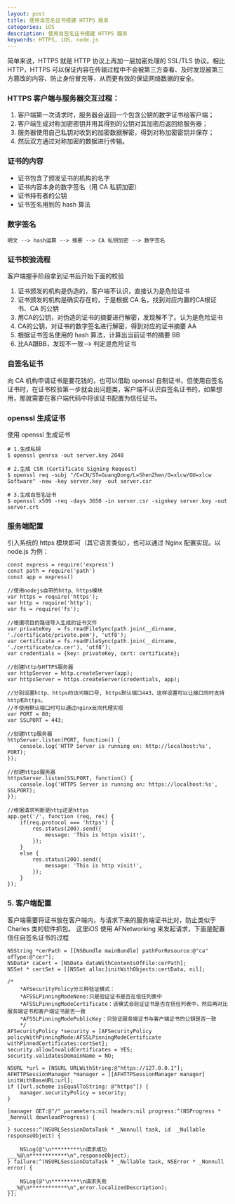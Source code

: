 ```yaml
---
layout: post
title: 使用自签名证书搭建 HTTPS 服务
categories: iOS
description: 使用自签名证书搭建 HTTPS 服务
keywords: HTTPS, iOS, node.js
---
```


简单来说，HTTPS 就是 HTTP 协议上再加一层加密处理的 SSL/TLS 协议。相比 HTTP，HTTPS 可以保证内容在传输过程中不会被第三方查看、及时发现被第三方篡改的内容、防止身份冒充等，从而更有效的保证网络数据的安全。

### HTTPS 客户端与服务器交互过程：
1. 客户端第一次请求时，服务器会返回一个包含公钥的数字证书给客户端；
2. 客户端生成对称加密密钥并用其得到的公钥对其加密后返回给服务器；
3. 服务器使用自己私钥对收到的加密数据解密，得到对称加密密钥并保存；
4. 然后双方通过对称加密的数据进行传输。

### 证书的内容

- 证书包含了颁发证书的机构的名字
- 证书内容本身的数字签名（用 CA 私钥加密）
- 证书持有者的公钥
- 证书签名用到的 hash 算法

### 数字签名
```
明文 --> hash运算 --> 摘要 --> CA 私钥加密 --> 数字签名
```

### 证书校验流程
客户端握手阶段拿到证书后开始下面的校验
1. 证书颁发的机构是伪造的，客户端不认识，直接认为是危险证书
2. 证书颁发的机构是确实存在的，于是根据 CA 名，找到对应内置的CA根证书、CA 的公钥
3. 用CA的公钥，对伪造的证书的摘要进行解密，发现解不了。认为是危险证书
4. CA的公钥，对证书的数字签名进行解密，得到对应的证书摘要 AA
5. 根据证书签名使用的 hash 算法，计算出当前证书的摘要 BB
6. 比AA跟BB，发现不一致--> 判定是危险证书

### 自签名证书
向 CA 机构申请证书是要花钱的，也可以借助 openssl 自制证书，但使用自签名证书时，在证书校验第一步就会出问题类，客户端不认识自签名证书的，如果想用，那就需要在客户端代码中将该证书配置为信任证书。

### openssl 生成证书

使用 openssl 生成证书
```
# 1.生成私钥
$ openssl genrsa -out server.key 2048

# 2.生成 CSR (Certificate Signing Request)
$ openssl req -subj "/C=CN/ST=GuangDong/L=ShenZhen/O=xlcw/OU=xlcw Software" -new -key server.key -out server.csr

# 3.生成自签名证书
$ openssl x509 -req -days 3650 -in server.csr -signkey server.key -out server.crt
```
### 服务端配置
引入系统的 https 模块即可（其它语言类似），也可以通过 Nginx 配置实现。以 node.js 为例：
```
const express = require('express')
const path = require('path')
const app = express()

//使用nodejs自带的http、https模块
var https = require('https');
var http = require('http');
var fs = require('fs');

//根据项目的路径导入生成的证书文件
var privateKey  = fs.readFileSync(path.join(__dirname, './certificate/private.pem'), 'utf8');
var certificate = fs.readFileSync(path.join(__dirname, './certificate/ca.cer'), 'utf8');
var credentials = {key: privateKey, cert: certificate};

//创建http与HTTPS服务器
var httpServer = http.createServer(app);
var httpsServer = https.createServer(credentials, app);

//分别设置http、https的访问端口号, https默认端口443，这样设置可以让接口同时支持http和https。
//不使用默认端口时可以通过nginx反向代理实现
var PORT = 80;
var SSLPORT = 443;

//创建http服务器
httpServer.listen(PORT, function() {
    console.log('HTTP Server is running on: http://localhost:%s', PORT);
});

//创建https服务器
httpsServer.listen(SSLPORT, function() {
    console.log('HTTPS Server is running on: https://localhost:%s', SSLPORT);
});
  
//根据请求判断是http还是https
app.get('/', function (req, res) {
    if(req.protocol === 'https') {
        res.status(200).send({
            message: 'This is https visit!',
        });
    }
    else {
        res.status(200).send({
            message: 'This is http visit!',
        });
    }
});
```
### 5. 客户端配置
客户端需要将证书放在客户端内，与请求下来的服务端证书比对，防止类似于 Charles 类的软件抓包。
这里iOS 使用 AFNetworking 来发起请求，下面是配置信任自签名证书的过程
```
NSString *cerPath = [[NSBundle mainBundle] pathForResource:@"ca" ofType:@"cer"];
NSData* caCert = [NSData dataWithContentsOfFile:cerPath];
NSSet * certSet = [[NSSet alloc]initWithObjects:certData, nil];

/*
    *AFSecurityPolicy分三种验证模式：
    *AFSSLPinningModeNone:只是验证证书是否在信任列表中
    *AFSSLPinningModeCertificate：该模式会验证证书是否在信任列表中，然后再对比服务端证书和客户端证书是否一致
    *AFSSLPinningModePublicKey：只验证服务端证书与客户端证书的公钥是否一致
    */
AFSecurityPolicy *security = [AFSecurityPolicy policyWithPinningMode:AFSSLPinningModeCertificate withPinnedCertificates:certSet];
security.allowInvalidCertificates = YES;
security.validatesDomainName = NO;

NSURL *url = [NSURL URLWithString:@"https://127.0.0.1"];
AFHTTPSessionManager *manager = [[AFHTTPSessionManager manager] initWithBaseURL:url];
if ([url.scheme isEqualToString: @"https"]) {
    manager.securityPolicy = security;
}

[manager GET:@"/" parameters:nil headers:nil progress:^(NSProgress * _Nonnull downloadProgress) {
    
} success:^(NSURLSessionDataTask * _Nonnull task, id  _Nullable responseObject) {
    
    NSLog(@"\n*********\n请求成功___%@\n************\n",responseObject);
} failure:^(NSURLSessionDataTask * _Nullable task, NSError * _Nonnull error) {
    
    NSLog(@"\n*********\n请求失败___%@\n************\n",error.localizedDescription);
}];
```